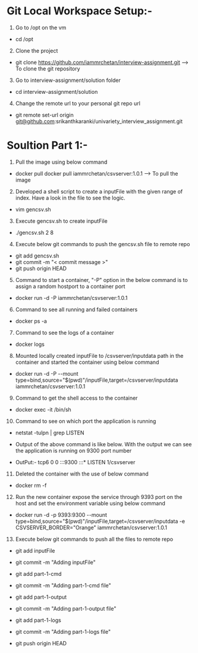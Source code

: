 Git Local Workspace Setup:-
===========================
1. Go to /opt on the vm

- cd /opt

2. Clone the project

- git clone https://github.com/iammrchetan/interview-assignment.git  --> To clone the git repository

3. Go to interview-assignment/solution folder

- cd interview-assignment/solution

4. Change the remote url to your personal git repo url

- git remote set-url origin git@github.com:srikanthkaranki/univariety_interview_assignment.git

Soultion Part 1:-
=================
1. Pull the image using below command

- docker pull docker pull iammrchetan/csvserver:1.0.1 --> To pull the image

2. Developed a shell script to create a inputFile with the given range of index. Have a look in the file to see the logic.

- vim gencsv.sh

3. Execute gencsv.sh to create inputFile

- ./gencsv.sh 2 8

4. Execute below git commands to push the gencsv.sh file to remote repo

- git add gencsv.sh
- git commit -m "< commit message >"
- git push origin HEAD

5. Command to start a container, "-P" option in the below command is to assign a random hostport to a container port

- docker run -d -P iammrchetan/csvserver:1.0.1

6. Command to see all running and failed containers

- docker ps -a 

7. Command to see the logs of a container

- docker logs <container id>

8. Mounted locally created inputFile to /csvserver/inputdata path in the container and started the container using below command
 
- docker run -d -P --mount type=bind,source="$(pwd)"/inputFile,target=/csvserver/inputdata iammrchetan/csvserver:1.0.1

9. Command to get the shell access to the container

- docker exec -it <container id> /bin/sh

10. Command to see on which port the application is running 
- netstat -tulpn | grep LISTEN

- Output of the above command is like below. With the output we can see the application is running on 9300 port number

- OutPut:- tcp6       0      0 :::9300                 :::*                    LISTEN      1/csvserver

11. Deleted the container with the use of below command

- docker rm -f <container id>

12. Run the new container expose the service through 9393 port on the host and set the environment variable using below command

- docker run -d -p 9393:9300 --mount type=bind,source="$(pwd)"/inputFile,target=/csvserver/inputdata -e CSVSERVER_BORDER="Orange" iammrchetan/csvserver:1.0.1

13.  Execute below git commands to push all the files to remote repo

- git add inputFile
- git commit -m "Adding inputFile"

- git add part-1-cmd
- git commit -m "Adding part-1-cmd file"

- git add part-1-output
- git commit -m "Adding part-1-output file"

- git add part-1-logs
- git commit -m "Adding part-1-logs file"

- git push origin HEAD







